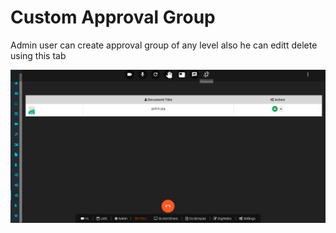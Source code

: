 # Custom Approval Group

Admin user can create approval group of any level also he can editt delete using this tab

![](../../.gitbook/assets/image%20%28222%29.png)

